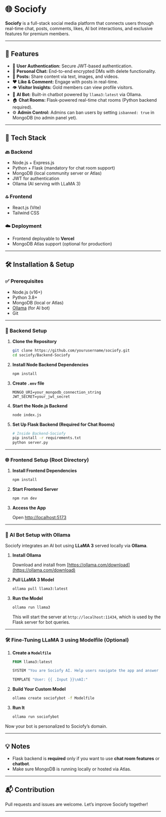 
# 🌐 Sociofy

**Sociofy** is a full-stack social media platform that connects users through real-time chat, posts, comments, likes, AI bot interactions, and exclusive features for premium members.

---

## 🚀 Features

- 🔐 **User Authentication:** Secure JWT-based authentication.
- 💬 **Personal Chat:** End-to-end encrypted DMs with delete functionality.
- 📝 **Posts:** Share content via text, images, and videos.
- ❤️ **Like & Comment:** Engage with posts in real-time.
- 👁️ **Visitor Insights:** Gold members can view profile visitors.
- 🧠 **AI Bot:** Built-in chatbot powered by `llama3:latest` via Ollama.
- 🏠 **Chat Rooms:** Flask-powered real-time chat rooms (Python backend required).
- ⚙️ **Admin Control:** Admins can ban users by setting `isbanned: true` in MongoDB (no admin panel yet).

---

## 🧰 Tech Stack

### 🔙 Backend

- Node.js + Express.js
- Python + Flask (mandatory for chat room support)
- MongoDB (local community server or Atlas)
- JWT for authentication
- Ollama (AI serving with LLaMA 3)

### 🔝 Frontend

- React.js (Vite)
- Tailwind CSS

### ☁️ Deployment

- Frontend deployable to **Vercel**
- MongoDB Atlas support (optional for production)

---

## 🛠️ Installation & Setup

### ✅ Prerequisites

- Node.js (v16+)
- Python 3.8+
- MongoDB (local or Atlas)
- [Ollama](https://ollama.com/download) (for AI bot)
- Git

---

### 🔧 Backend Setup

1. **Clone the Repository**

   ```bash
   git clone https://github.com/yourusername/sociofy.git
   cd sociofy/Backend-Sociofy
   ```

2. **Install Node Backend Dependencies**

   ```bash
   npm install
   ```

3. **Create `.env` file**

   ```env
   MONGO_URI=your_mongodb_connection_string
   JWT_SECRET=your_jwt_secret
   ```

4. **Start the Node.js Backend**

   ```bash
   node index.js
   ```

5. **Set Up Flask Backend (Required for Chat Rooms)**

   ```bash
   # Inside Backend-Sociofy
   pip install -r requirements.txt
   python server.py
   ```

---

### 🌐 Frontend Setup (Root Directory)

1. **Install Frontend Dependencies**

   ```bash
   npm install
   ```

2. **Start Frontend Server**

   ```bash
   npm run dev
   ```

3. **Access the App**

   Open [http://localhost:5173](http://localhost:5173)

---

### 🤖 AI Bot Setup with Ollama

Sociofy integrates an AI bot using **LLaMA 3** served locally via **Ollama**.

1. **Install Ollama**

   Download and install from [https://ollama.com/download](https://ollama.com/download)

2. **Pull LLaMA 3 Model**

   ```bash
   ollama pull llama3:latest
   ```

3. **Run the Model**

   ```bash
   ollama run llama3
   ```

   This will start the server at `http://localhost:11434`, which is used by the Flask server for bot queries.

---

### 🛠️ Fine-Tuning LLaMA 3 using Modelfile (Optional)

1. **Create a `Modelfile`**

   ```dockerfile
   FROM llama3:latest

   SYSTEM "You are Sociofy AI. Help users navigate the app and answer FAQs clearly."

   TEMPLATE "User: {{ .Input }}\nAI:"
   ```

2. **Build Your Custom Model**

   ```bash
   ollama create sociofybot -f Modelfile
   ```

3. **Run It**

   ```bash
   ollama run sociofybot
   ```

Now your bot is personalized to Sociofy’s domain.

---

## 💡 Notes

- Flask backend is **required** only if you want to use **chat room features** or **chatbot**.
- Make sure MongoDB is running locally or hosted via Atlas.

---

## 📬 Contribution

Pull requests and issues are welcome. Let’s improve Sociofy together!

---


